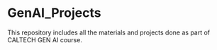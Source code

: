 # GenAI_Projects

This repository includes all the materials and projects done as part of CALTECH GEN AI course.
